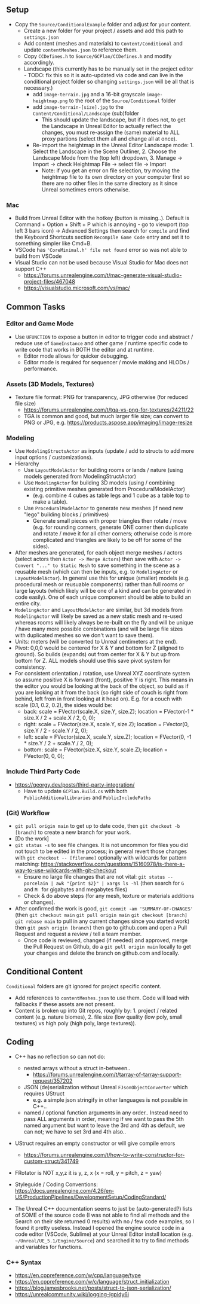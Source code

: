 ## Setup

- Copy the `Source/ConditionalExample` folder and adjust for your content.
	- Create a new folder for your project / assets and add this path to `settings.json`
	- Add content (meshes and materials) to `Content/Conditional` and update `contentMeshes.json` to reference them.
	- Copy `CCDefines.h` to `Source/GCPlan/CCDefines.h` and modify accordingly.
	- Landscape (this currently has to be manually set in the project editor - TODO: fix this so it is auto-updated via code and can live in the conditional project folder so changing `settings.json` will be all that is necessary.)
		- add `image-terrain.jpg` and a 16-bit grayscale `image-heightmap.png` to the root of the `Source/Conditional` folder
		- add `image-terrain-[size].jpg` to the `Content/Conditional/Landscape` (sub)folder
			- This should update the landscape, but if it does not, to get the Landscape in Unreal Editor to actually reflect the changes, you must re-assign the (same) material to ALL proxy partions (select them all and change all at once).
		- Re-import the heightmap in the Unreal Editor Landscape mode: 1. Select the Landscape in the Scene Outliner, 2. Choose the Landscape Mode from the (top left) dropdown, 3. Manage -> Import -> check Heightmap File -> select file -> Import
			- Note: if you get an error on file selection, try moving the heightmap file to its own directory on your computer first so there are no other files in the same directory as it since Unreal sometimes errors otherwise.

### Mac
- Build from Unreal Editor with the hotkey (button is missing..). Default is Command + Option + Shift + P which is annoying - go to viewport (top left 3 bars icon) -> Advanced Settings then search for `compile` and find the Keyboard Shortcuts section `Recompile Game Code` entry and set it to something simpler like Cmd+B.
- VSCode has `'CoreMinimal.h' file not found` error so was not able to build from VSCode
- Visual Studio can not be used because Visual Studio for Mac does not support C++
    - https://forums.unrealengine.com/t/mac-generate-visual-studio-project-files/467048
    - https://visualstudio.microsoft.com/vs/mac/

## Common Tasks

### Editor and Game Mode
- Use `UFUNCTION` to expose a button in editor to trigger code and abstract / reduce use of `GameInstance` and other game / runtime specific code to write code that works in BOTH the editor and at runtime.
	- Editor mode allows for quicker debugging.
	- Editor mode is required for sequencer / movie making and HLODs / performance.

### Assets (3D Models, Textures)
- Texture file format: PNG for transparency, JPG otherwise (for reduced file size)
	- https://forums.unrealengine.com/t/tga-vs-png-for-textures/24211/22
	- TGA is common and good, but much larger file size; can convert to PNG or JPG, e.g. https://products.aspose.app/imaging/image-resize

### Modeling
- Use `ModelingStructsActor` as inputs (update / add to structs to add more input options / customizations).
- Hierarchy
	- Use `LayoutModelActor` for building rooms or lands / nature (using models generated from ModelingStructActor)
	- Use `ModelingActor` for building 3D models (using / combining existing primitive meshes generated from ProceduralModelActor)
		- (e.g. combine 4 cubes as table legs and 1 cube as a table top to make a table).
	- Use `ProceduralModelActor` to generate new meshes (if need new "lego" building blocks / primitives)
		- Generate small pieces with proper triangles then rotate / move (e.g. for rounding corners, generate ONE corner then duplicate and rotate / move it for all other corners; otherwise code is more complicated and triangles are likely to be off for some of the sides).
- After meshes are generated, for each object merge meshes / actors (select actors then `Actor -> Merge Actors`) then save with `Actor -> Convert "..." to Static Mesh` to save something in the scene as a reusable mesh (which can then be inputs, e.g. to `ModelingActor` or `LayoutModelActor`). In general use this for unique (smaller) models (e.g. procedural mesh or reusuable components) rather than full rooms or large layouts (which likely will be one of a kind and can be generated in code easily). One of each unique component should be able to build an entire city.
- `ModelingActor` and `LayoutModelActor` are similar, but 3d models from `ModelingActor` will likely be saved as a new static mesh and re-used whereas rooms will likely always be re-built on the fly and will be unique / have many more possible combinations (and will be large file sizes with duplicated meshes so we don't want to save them).
- Units: meters (will be converted to Unreal centimeters at the end).
- Pivot: 0,0,0 would be centered for X & Y and bottom for Z (aligned to ground). So builds (expands) out from center for X & Y but up from bottom for Z. ALL models should use this save pivot system for consistency.
- For consistent orientation / rotation, use Unreal XYZ coordinate system so assume positive X is forward (front), positive Y is right. This means in the editor you would be looking at the back of the object, so build as if you are looking at it from the back (so right side of couch is right from behind, left from in front looking at it head on). E.g. for a couch with scale (0.1, 0.2, 0.2), the sides would be:
	- back: scale = FVector(scale.X, size.Y, size.Z); location = FVector(-1 * size.X / 2 + scale.X / 2, 0, 0);
	- right: scale = FVector(size.X, scale.Y, size.Z); location = FVector(0, size.Y / 2 - scale.Y / 2, 0);
	- left: scale = FVector(size.X, scale.Y, size.Z); location = FVector(0, -1 * size.Y / 2 + scale.Y / 2, 0);
	- bottom: scale = FVector(size.X, size.Y, scale.Z); location = FVector(0, 0, 0);

### Include Third Party Code
- https://georgy.dev/posts/third-party-integration/
	- Have to update `GCPlan.Build.cs` with both `PublicAdditionalLibraries` and `PublicIncludePaths`

### (Git) Workflow
- `git pull origin main` to get up to date code, then `git checkout -b [branch]` to create a new branch for your work.
- [Do the work]
- `git status -s` to see file changes. It is not uncommon for files you did not touch to be edited in the process; in general revert those changes with `git checkout -- [filename]` optionally with wildcards for pattern matching: https://stackoverflow.com/questions/15160978/is-there-a-way-to-use-wildcards-with-git-checkout
	- Ensure no large file changes that are not vital: `git status --porcelain | awk "{print $2}" | xargs ls -hl` (then search for `G ` and `M ` for gigabytes and megabytes files)
	- Check & do above steps (for any mesh, texture or materials additions or changes).
- After confirmed the work is good, `git commit -am 'SUMMARY-OF-CHANGES'` (then `git checkout main` `git pull origin main` `git checkout [branch]` `git rebase main` to pull in any current changes since you started work) then `git push origin [branch]` then go to github.com and open a Pull Request and request a review / tell a team member.
	- Once code is reviewed, changed (if needed) and approved, merge the Pull Request on Github, do a `git pull origin main` locally to get your changes and delete the branch on github.com and locally.


## Conditional Content
`Conditional` folders are git ignored for project specific content.
- Add references to `contentMeshes.json` to use them. Code will load with fallbacks if these assets are not present.
- Content is broken up into Git repos, roughly by: 1. project / related content (e.g. nature biomes), 2. file size (low quality (low poly, small textures) vs high poly (high poly, large textures)).


## Coding

- C++ has no reflection so can not do:
	- nested arrays without a struct in-between..
		- https://forums.unrealengine.com/t/tarray-of-tarray-support-request/357202
	- JSON (de)serialization without Unreal `FJsonObjectConverter` which requires UStruct
		- e.g. a simple json stringify in other languages is not possible in C++..
	- named / optional function arguments in any order.. Instead need to pass ALL arguments in order, meaning if we want to pass the 5th named argument but want to leave the 3rd and 4th as default, we can not; we have to set 3rd and 4th also..
- UStruct requires an empty constructor or will give compile errors
	- https://forums.unrealengine.com/t/how-to-write-constructor-for-custom-struct/341749
- FRotator is NOT x,y,z it is y, z, x (x = roll, y = pitch, z = yaw)


- Styleguide / Coding Conventions: https://docs.unrealengine.com/4.26/en-US/ProductionPipelines/DevelopmentSetup/CodingStandard/

- The Unreal C++ documentation seems to just be (auto-generated?) lists of SOME of the source code (I was not able to find all methods and the Search on their site returned 0 results) with no / few code examples, so I found it pretty useless. Instead I opened the engine source code in a code editor (VSCode, Sublime) at your Unreal Editor install location (e.g. `~/Unreal/UE_5.1/Engine/Source`) and searched it to try to find methods and variables for functions.

### C++ Syntax

- https://en.cppreference.com/w/cpp/language/type
- https://en.cppreference.com/w/c/language/struct_initialization
- https://blog.jamesbrooks.net/posts/struct-to-json-serialization/
- https://unrealcommunity.wiki/logging-lgpidy6i
